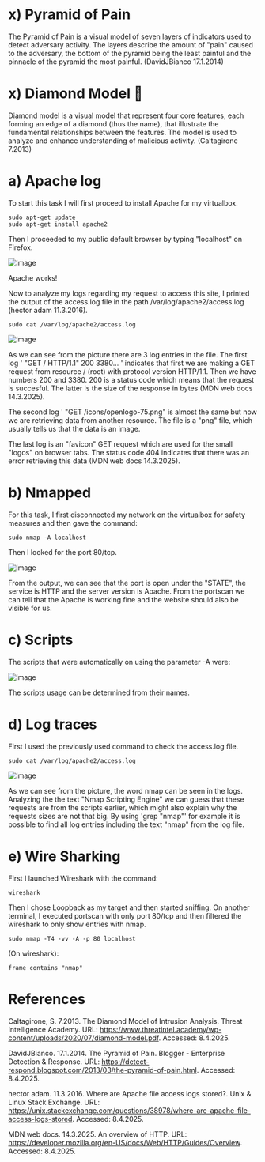 # x) Pyramid of Pain 
The Pyramid of Pain is a visual model of seven layers of indicators used to detect adversary activity. 
The layers describe the amount of "pain" caused to the adversary, the bottom of the pyramid being the least painful and the pinnacle of the pyramid the most painful. (DavidJBianco 17.1.2014)


# x) Diamond Model 💎
Diamond model is a visual model that represent four core features, each forming an edge of a diamond (thus the name), that illustrate the fundamental relationships between the features. 
The model is used to analyze and enhance understanding of malicious activity. (Caltagirone 7.2013)


# a) Apache log
To start this task I will first proceed to install Apache for my virtualbox.

    sudo apt-get update
    sudo apt-get install apache2

Then I proceeded to my public default browser by typing "localhost" on Firefox.

![image](https://github.com/user-attachments/assets/4fdfb7d6-7c98-4f1d-ac2b-66e0657848f7)

Apache works!

Now to analyze my logs regarding my request to access this site, I printed the output of the access.log file in the path /var/log/apache2/access.log (hector adam 11.3.2016).

    sudo cat /var/log/apache2/access.log

![image](https://github.com/user-attachments/assets/c5d7112c-f248-4e46-8d47-3e95c858e1cd)

As we can see from the picture there are 3 log entries in the file. The first log ' "GET / HTTP/1.1" 200 3380... ' indicates that first we are making a GET request from resource / (root) with protocol version HTTP/1.1.
Then we have numbers 200 and 3380. 200 is a status code which means that the request is succesful. The latter is the size of the response in bytes (MDN web docs 14.3.2025).

The second log ' "GET /icons/openlogo-75.png" is almost the same but now we are retrieving data from another resource. The file is a "png" file, which usually tells us that the data is an image.

The last log is an "favicon" GET request which are used for the small "logos" on browser tabs. The status code 404 indicates that there was an error retrieving this data (MDN web docs 14.3.2025).


# b) Nmapped
For this task, I first disconnected my network on the virtualbox for safety measures and then gave the command:

    sudo nmap -A localhost

Then I looked for the port 80/tcp.

![image](https://github.com/user-attachments/assets/47c9c4d7-ea88-412c-9d8a-c041fe062608)

From the output, we can see that the port is open under the "STATE", the service is HTTP and the server version is Apache.
From the portscan we can tell that the Apache is working fine and the website should also be visible for us.


# c) Scripts
The scripts that were automatically on using the parameter -A were:

![image](https://github.com/user-attachments/assets/c9ae8308-1be4-4ee6-8f16-1210f0d604ef)

The scripts usage can be determined from their names.


# d) Log traces
First I used the previously used command to check the access.log file.

    sudo cat /var/log/apache2/access.log

![image](https://github.com/user-attachments/assets/0d3f3d1d-e77b-4156-a476-7444327ad87a)

As we can see from the picture, the word nmap can be seen in the logs. Analyzing the the text "Nmap Scripting Engine" we can guess that these requests are from the scripts earlier, which might also explain why the requests sizes are not that big.
By using 'grep "nmap"' for example it is possible to find all log entries including the text "nmap" from the log file.

# e) Wire Sharking
First I launched Wireshark with the command:

    wireshark

Then I chose Loopback as my target and then started sniffing.
On another terminal, I executed portscan with only port 80/tcp and then filtered the wireshark to only show entries with nmap.

    sudo nmap -T4 -vv -A -p 80 localhost

(On wireshark):

    frame contains "nmap"




# References

Caltagirone, S. 7.2013. The Diamond Model of Intrusion Analysis. Threat Intelligence Academy. URL: https://www.threatintel.academy/wp-content/uploads/2020/07/diamond-model.pdf. Accessed: 8.4.2025.

DavidJBianco. 17.1.2014. The Pyramid of Pain. Blogger - Enterprise Detection & Response. URL: https://detect-respond.blogspot.com/2013/03/the-pyramid-of-pain.html. Accessed: 8.4.2025.

hector adam. 11.3.2016. Where are Apache file access logs stored?. Unix & Linux Stack Exchange. URL: https://unix.stackexchange.com/questions/38978/where-are-apache-file-access-logs-stored. Accessed: 8.4.2025.

MDN web docs. 14.3.2025. An overview of HTTP. URL: https://developer.mozilla.org/en-US/docs/Web/HTTP/Guides/Overview. Accessed: 8.4.2025.
